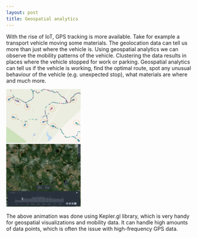 ```yaml
---
layout: post
title: Geospatial analytics
---
```


With the rise of IoT, GPS tracking is more available. Take for example a transport vehicle moving some materials. The geolocation data can tell us more than just where the vehicle is. Using geospatial analytics we can observe the mobility patterns of the vehicle. Clustering the data results in places where the vehicle stopped for work or parking. Geospatial analytics can tell us if the vehicle is working, find the optimal route, spot any unusual behaviour of the vehicle (e.g. unexpected stop), what materials are where and much more. 
<div class="imgFloatContainer">
    <div class="imgFloat">
        <img src="/images/sites_orig.png" width="200"/>
    </div>
    <div class="imgFloat">
        <img src="/images/traj.gif" width="200"/>
    </div>
</div>

The above animation was done using Kepler.gl library, which is very handy for geospatial visualizations and mobility data. It can handle high amounts of data points, which is often the issue with high-frequency GPS data.